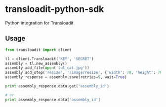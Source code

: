 # transloadit-python-sdk
Python integration for Transloadit

## Usage

```python
from transloadit import client

tl = client.Transloadit('KEY', 'SECRET')
assembly = tl.new_assembly()
assembly.add_file(open('lol_cat.jpg'))
assembly.add_step('resize', '/image/resize', {'width': 70, 'height': 70})
assembly_response = assembly.save(retries=5, wait=True)

print assembly_response.data.get('assembly_id')

# or
print assembly_response.data['assembly_id']
```